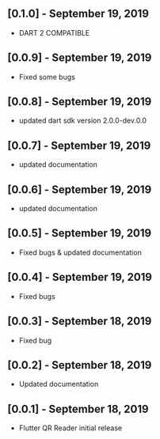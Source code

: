 ## [0.1.0] - September 19, 2019

* DART 2 COMPATIBLE

## [0.0.9] - September 19, 2019

* Fixed some bugs

## [0.0.8] - September 19, 2019

* updated dart sdk version 2.0.0-dev.0.0

## [0.0.7] - September 19, 2019

* updated documentation

## [0.0.6] - September 19, 2019

* updated documentation

## [0.0.5] - September 19, 2019

* Fixed bugs & updated documentation

## [0.0.4] - September 19, 2019

* Fixed bugs

## [0.0.3] - September 18, 2019

* Fixed bug

## [0.0.2] - September 18, 2019

* Updated documentation

## [0.0.1] - September 18, 2019

* Flutter QR Reader initial release
